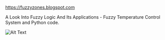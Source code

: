 
https://fuzzyzones.blogspot.com




A Look Into Fuzzy Logic And Its Applications - Fuzzy Temperature Control System and Python code.





![Alt Text](../master/IMG/FuzzySets.png)
